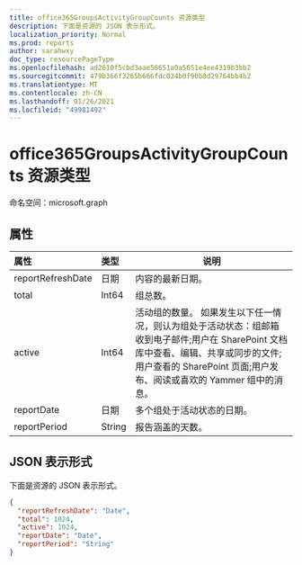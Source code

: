 ```yaml
---
title: office365GroupsActivityGroupCounts 资源类型
description: 下面是资源的 JSON 表示形式。
localization_priority: Normal
ms.prod: reports
author: sarahwxy
doc_type: resourcePageType
ms.openlocfilehash: ad2610f5cbd3aae56651a0a5651e4ee4319b3bb2
ms.sourcegitcommit: 479b366f3265b666fdc024b0f90b8d29764bb4b2
ms.translationtype: MT
ms.contentlocale: zh-CN
ms.lasthandoff: 01/26/2021
ms.locfileid: "49981492"
---
```

# <a name="office365groupsactivitygroupcounts-resource-type"></a>office365GroupsActivityGroupCounts 资源类型

命名空间：microsoft.graph

## <a name="properties"></a>属性

| 属性          | 类型   | 说明                              |
| :---------------- | :----- | ---------------------------------------- |
| reportRefreshDate | 日期   | 内容的最新日期。          |
| total             | Int64  | 组总数。              |
| active            | Int64  | 活动组的数量。 如果发生以下任一情况，则认为组处于活动状态：组邮箱收到电子邮件;用户在 SharePoint 文档库中查看、编辑、共享或同步的文件;用户查看的 SharePoint 页面;用户发布、阅读或喜欢的 Yammer 组中的消息。 |
| reportDate        | 日期   | 多个组处于活动状态的日期。 |
| reportPeriod      | String | 报告涵盖的天数。    |

## <a name="json-representation"></a>JSON 表示形式

下面是资源的 JSON 表示形式。

<!-- {
  "blockType": "resource",
  "@odata.type": "microsoft.graph.office365GroupsActivityGroupCounts"
} -->

```json
{
  "reportRefreshDate": "Date", 
  "total": 1024, 
  "active": 1024, 
  "reportDate": "Date", 
  "reportPeriod": "String"
}
```


